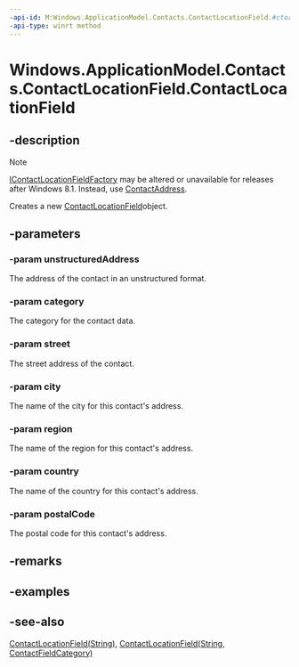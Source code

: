 ----api-id: M:Windows.ApplicationModel.Contacts.ContactLocationField.#ctor(System.String,Windows.ApplicationModel.Contacts.ContactFieldCategory,System.String,System.String,System.String,System.String,System.String)
-api-type: winrt method
---<!-- Method syntaxpublic ContactLocationField(System.String unstructuredAddress, Windows.ApplicationModel.Contacts.ContactFieldCategory category, System.String street, System.String city, System.String region, System.String country, System.String postalCode)--># Windows.ApplicationModel.Contacts.ContactLocationField.ContactLocationField## -description> [!NOTE]> [IContactLocationFieldFactory](icontactlocationfieldfactory.md) may be altered or unavailable for releases after Windows 8.1. Instead, use [ContactAddress](contactaddress.md).Creates a new [ContactLocationField](contactlocationfield.md)object.## -parameters### -param unstructuredAddressThe address of the contact in an unstructured format.### -param categoryThe category for the contact data.### -param streetThe street address of the contact.### -param cityThe name of the city for this contact's address.### -param regionThe name of the region for this contact's address.### -param countryThe name of the country for this contact's address.### -param postalCodeThe postal code for this contact's address.## -remarks## -examples## -see-also[ContactLocationField(String)](contactlocationfield_contactlocationfield_290278668.md), [ContactLocationField(String, ContactFieldCategory)](contactlocationfield_contactlocationfield_1454223364.md)
